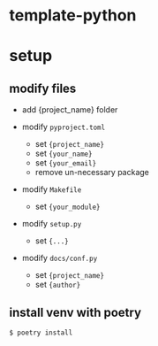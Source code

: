 # template-python

# setup

## modify files

* add {project_name} folder

* modify `pyproject.toml`
  * set `{project_name}` 
  * set `{your_name}` 
  * set `{your_email}`
  * remove un-necessary package

* modify `Makefile`
  * set `{your_module}`

* modify `setup.py` 
  * set `{...}`

* modify `docs/conf.py`
  * set `{project_name}` 
  * set `{author}` 

## install venv with poetry

```shell script
$ poetry install

```